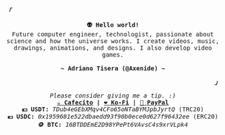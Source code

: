 <!-- Axenide GitHub Profile -->
<div align="justify">

<!-- Profile -->
<p align="left"><strong><samp><i>「</i></samp></strong></p>
  <p align="center">
    <samp>
      <b>
        👽 Hello world!
      </b>
      <br>
        Future computer engineer, technologist, passionate about science and how the universe works. I create videos, music, drawings, animations, and designs. I also develop video games.
      <br>
      <br>
      <b>
        ~ Adriano Tisera (@Axenide) ~
      </b>
    </samp>
  </p>
<p align="right"><strong><samp><i>」</i></samp></strong></p>

<p align="center">
<samp>
  <i>Please consider giving me a tip. :)</i>
  <br>
  <b>
    <a href="https://cafecito.app/Axenide">☕ Cafecito</a> |
    <a href="https://ko-fi.com/Axenide">❤️ Ko-Fi</a> |
    <a href="https://paypal.me/Axenide">💸 PayPal</a>
  </b>
    <br>
    <b>💵 USDT:</b> <i>TDub4eGEbXMqv4CFo65oNTaBYMJpbJyrtQ</i> (TRC20)
    <br>
    <b>💶 USDC:</b> <i>0x1959681e522dbaedd93f90b0ece0d627f96432ee</i> (ERC20)
    <br>
    <b>🪙 BTC:</b> <i>16BTDDEmE2D98YPePt6VAvsC4s9xrVLpk4</i>
</samp>
</p>
